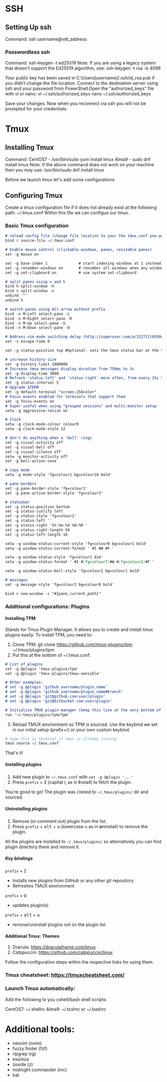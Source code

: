# SSH

## Setting Up ssh

Command: ssh username@vdt_address

### Passwordless ssh

Command: ssh-keygen -t ed25519
Note: If you are using a legacy system that doesn't support the Ed25519 algorithm, use:
ssh-keygen -t rsa -b 4096

Your public key has been saved in C:\Users\[username]/.ssh/id_rsa.pub if you didn’t change the file location.
Connect to the destination server using ssh and your password from PowerShell.Open the “authorized_keys” file with vi or nano:
vi ~/.ssh/authorized_keys
nano ~/.ssh/authorized_keys

Save your changes.
Now when you reconnect via ssh you will not be prompted for your credentials.

# Tmux

## Installing Tmux

Command:
CentOS7 - /usr/bin/sudo yum install tmux 
Alma9 - sudo dnf install tmux
Note: If the above command does not work on your machine then you may use:
/usr/bin/sudo dnf install tmux

Before we launch tmux let's add some configurations

## Configuring Tmux

Create a tmux configuration file if it does not already exist at the following path: ~/.tmux.conf
Within this file we can configue our tmux.

### Basic Tmux configuration

```markdown
# reload config file (change file location to your the tmux.conf you want to use)
bind r source-file ~/.tmux.conf 

# Enable mouse control (clickable windows, panes, resizable panes)
set -g mouse on

set -g base-index 1              # start indexing windows at 1 instead of 0
set -g renumber-windows on       # renumber all windows when any window is closed
set -g set-clipboard on          # use system set-clipboard

# split panes using v and h
bind h split-window -h
bind v split-window -v
unbind '"'
unbind %

# switch panes using Alt-arrow without prefix
bind -n M-Left select-pane -L
bind -n M-Right select-pane -R
bind -n M-Up select-pane -U
bind -n M-Down select-pane -D

# Address vim mode switching delay (http://superuser.com/a/252717/65504)
set -s escape-time 0

set -g status-position top #Optional: sets the tmux status bar at the top

# increase history size 
set -g history-limit 1000000
# Increase tmux messages display duration from 750ms to 3s
set -g display-time 3000
# Refresh 'status-left' and 'status-right' more often, from every 15s to 5s
set -g status-interval 5
# Upgrade $TERM
set -g default-terminal "screen-256color"
# Focus events enabled for terminals that support them
set -g focus-events on
# Super useful when using "grouped sessions" and multi-monitor setup
setw -g aggressive-resize on

# Clock
setw -g clock-mode-colour colour0
setw -g clock-mode-style 12

# don't do anything when a 'bell' rings
set -g visual-activity off
set -g visual-bell off
set -g visual-silence off
setw -g monitor-activity off
set -g bell-action none

# copy mode
setw -g mode-style 'fg=colour1 bg=colour18 bold'

# pane borders
set -g pane-border-style 'fg=colour1'
set -g pane-active-border-style 'fg=colour3'

# statusbar
set -g status-position bottom
set -g status-justify left
set -g status-style 'fg=colour1'
set -g status-left ''
set -g status-right '%Y-%m-%d %H:%M '
set -g status-right-length 50
set -g status-left-length 10

setw -g window-status-current-style 'fg=colour0 bg=colour1 bold'
setw -g window-status-current-format ' #I #W #F '

setw -g window-status-style 'fg=colour1 dim'
setw -g window-status-format ' #I #[fg=colour7]#W #[fg=colour1]#F '

setw -g window-status-bell-style 'fg=colour2 bg=colour1 bold'

# messages
set -g message-style 'fg=colour2 bg=colour0 bold'

bind c new-window -c "#{pane_current_path}"

```

### Additional configurations: Plugins

#### Installing TPM
Stands for Tmux Plugin Manager. It allows you to create and install tmux plugins easily.
To install TPM, you need to:

1. Clone TPM: git clone https://github.com/tmux-plugins/tpm ~/.tmux/plugins/tpm
2. Put this at the bottom of ~/.tmux.conf:
```markdown
# List of plugins
set -g @plugin 'tmux-plugins/tpm'
set -g @plugin 'tmux-plugins/tmux-sensible'

# Other examples:
# set -g @plugin 'github_username/plugin_name'
# set -g @plugin 'github_username/plugin_name#branch'
# set -g @plugin 'git@github.com:user/plugin'
# set -g @plugin 'git@bitbucket.com:user/plugin'

# Initialize TMUX plugin manager (keep this line at the very bottom of tmux.conf)
run '~/.tmux/plugins/tpm/tpm'
```
3. Reload TMUX environment so TPM is sourced. Use the keybind we set in our initial setup (prefix+r) or your own custom keybind.
```bash
# type this in terminal if tmux is already running
tmux source ~/.tmux.conf
```

That's it!

##### Installing plugins

1. Add new plugin to `~/.tmux.conf` with `set -g @plugin '...'`
2. Press `prefix` + <kbd>I</kbd> (capital i, as in **I**nstall) to fetch the plugin.

You're good to go! The plugin was cloned to `~/.tmux/plugins/` dir and sourced.

##### Uninstalling plugins

1. Remove (or comment out) plugin from the list.
2. Press `prefix` + <kbd>alt</kbd> + <kbd>u</kbd> (lowercase u as in **u**ninstall) to remove the plugin.

All the plugins are installed to `~/.tmux/plugins/` so alternatively you can
find plugin directory there and remove it.

##### Key bindings

`prefix` + <kbd>I</kbd>
- Installs new plugins from GitHub or any other git repository
- Refreshes TMUX environment

`prefix` + <kbd>U</kbd>
- updates plugin(s)

`prefix` + <kbd>alt</kbd> + <kbd>u</kbd>
- remove/uninstall plugins not on the plugin list

#### Additional Tmux: Themes

1. Dracula: https://draculatheme.com/tmux
2. Catppuccin: https://github.com/catppuccin/tmux

Follow the configuration steps within the respective links for using them.

### Tmux cheatsheet: https://tmuxcheatsheet.com/

<!---
Potentially add common commands
--->

### Launch Tmux automatically:
Add the following to you cshell/bash shell scripts:

CentOS7:  ~/.shellrc
Alma9: ~/.tcshrc or ~/.bashrc

<!---
Adding the command
--->

# Additional tools:
 - neovim (nvim)
 - fuzzy finder (fzf)
 - ripgrep (rg)
 - exa/eza
 - zoxide (z)
 - midnight commander (mc)
 - bat


